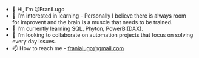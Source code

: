 - 👋 Hi, I’m @FraniLugo
- 👀 I’m interested in learning - Personally I believe there is always room for improvent and the brain is a muscle that needs to be trained.
- 🌱 I’m currently learning SQL, Phyton, PowerBI(DAX).
- 💞️ I’m looking to collaborate on automation projects that focus on solving every day issues.
- 📫 How to reach me - franialugo@gmail.com

<!---
FraniLugo/FraniLugo is a ✨ special ✨ repository because its `README.md` (this file) appears on your GitHub profile.
You can click the Preview link to take a look at your changes.
--->

